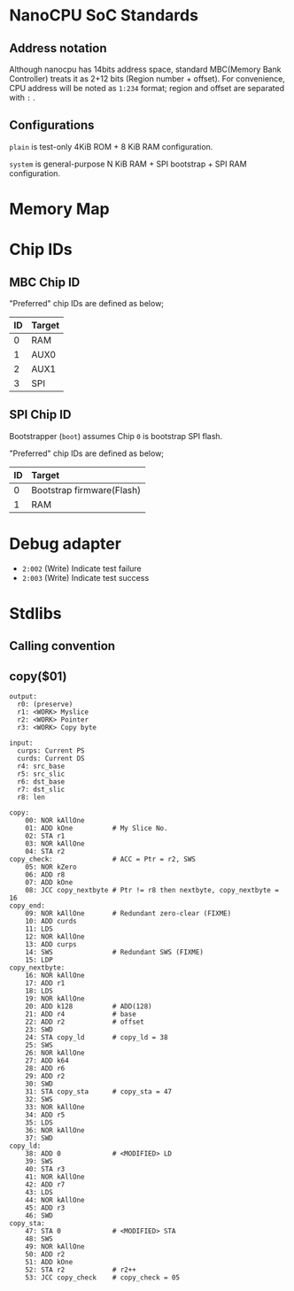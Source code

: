 NanoCPU SoC Standards
=====================

Address notation
----------------

Although nanocpu has 14bits address space, standard MBC(Memory Bank Controller)
treats it as 2+12 bits (Region number + offset). For convenience, CPU address
will be noted as `1:234` format; region and offset are separated with `:` .

Configurations
--------------

`plain` is test-only 4KiB ROM + 8 KiB RAM configuration. 

`system` is general-purpose N KiB RAM + SPI bootstrap + SPI RAM configuration.

Memory Map
==========

Chip IDs
========

MBC Chip ID
-----------

"Preferred" chip IDs are defined as below;

|ID|Target|
|:--|:----|
|0|RAM|
|1|AUX0|
|2|AUX1|
|3|SPI|

SPI Chip ID
-----------

Bootstrapper (`boot`) assumes Chip `0` is bootstrap SPI flash.

"Preferred" chip IDs are defined as below;

|ID|Target|
|:--|:----|
|0|Bootstrap firmware(Flash)|
|1|RAM|

Debug adapter
=============

- `2:002` (Write) Indicate test failure
- `2:003` (Write) Indicate test success

Stdlibs
=======

Calling convention
------------------

copy($01)
---------

```
output:
  r0: (preserve)
  r1: <WORK> Myslice
  r2: <WORK> Pointer
  r3: <WORK> Copy byte
  
input:
  curps: Current PS
  curds: Current DS
  r4: src_base
  r5: src_slic
  r6: dst_base
  r7: dst_slic
  r8: len

copy:
    00: NOR kAllOne
    01: ADD kOne          # My Slice No.
    02: STA r1
    03: NOR kAllOne
    04: STA r2
copy_check:               # ACC = Ptr = r2, SWS
    05: NOR kZero
    06: ADD r8
    07: ADD kOne
    08: JCC copy_nextbyte # Ptr != r8 then nextbyte, copy_nextbyte = 16
copy_end:
    09: NOR kAllOne       # Redundant zero-clear (FIXME)
    10: ADD curds
    11: LDS
    12: NOR kAllOne
    13: ADD curps
    14: SWS               # Redundant SWS (FIXME)
    15: LDP
copy_nextbyte:
    16: NOR kAllOne
    17: ADD r1
    18: LDS
    19: NOR kAllOne
    20: ADD k128          # ADD(128)
    21: ADD r4            # base
    22: ADD r2            # offset
    23: SWD
    24: STA copy_ld       # copy_ld = 38
    25: SWS
    26: NOR kAllOne
    27: ADD k64
    28: ADD r6
    29: ADD r2
    30: SWD
    31: STA copy_sta      # copy_sta = 47
    32: SWS
    33: NOR kAllOne
    34: ADD r5
    35: LDS
    36: NOR kAllOne
    37: SWD
copy_ld:
    38: ADD 0             # <MODIFIED> LD
    39: SWS
    40: STA r3
    41: NOR kAllOne
    42: ADD r7
    43: LDS
    44: NOR kAllOne
    45: ADD r3
    46: SWD
copy_sta:
    47: STA 0             # <MODIFIED> STA
    48: SWS
    49: NOR kAllOne
    50: ADD r2
    51: ADD kOne
    52: STA r2            # r2++
    53: JCC copy_check    # copy_check = 05
```
